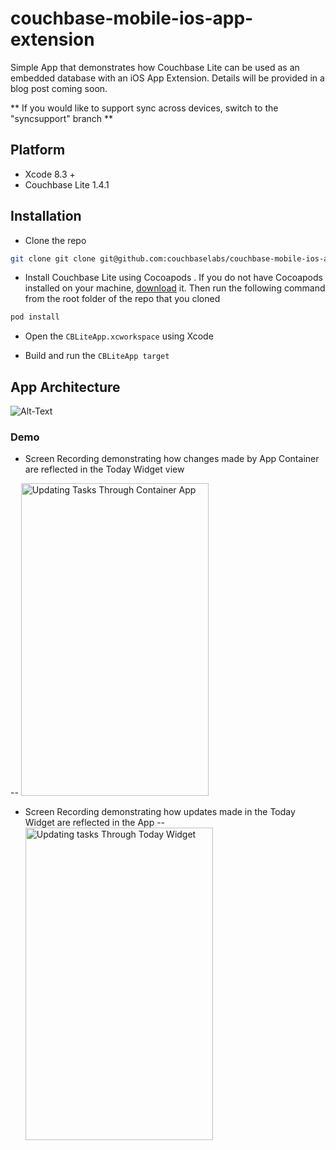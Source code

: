 # couchbase-mobile-ios-app-extension
Simple App that demonstrates how Couchbase Lite can be used as an embedded database with an iOS App Extension. Details will be provided in a blog post coming soon.

** If you would like to support sync across devices, switch to the "syncsupport" branch **

## Platform
- Xcode 8.3 +
- Couchbase Lite 1.4.1

## Installation
- Clone the repo
```bash
git clone git clone git@github.com:couchbaselabs/couchbase-mobile-ios-app-extension.git
```

- Install Couchbase Lite using Cocoapods . If you do not have Cocoapods installed on your machine, [download](https://guides.cocoapods.org/using/getting-started.html) it. Then run the following command from the root folder of the repo that you cloned
```bash
pod install
```

- Open the `CBLiteApp.xcworkspace` using Xcode

- Build and run the `CBLiteApp target`



## App Architecture
![Alt-Text](http://blog.couchbase.com/wp-content/uploads/2017/05/app-arch.png)


### Demo
- Screen Recording demonstrating how changes made by App Container are reflected in the Today Widget view

-- <img src="http://blog.couchbase.com/wp-content/uploads/2017/05/editdeletetask-1.gif" alt="Updating Tasks Through Container App" width=300px height=500>

- Screen Recording demonstrating how updates made in the Today Widget are reflected in the App
-- <img src="http://blog.couchbase.com/wp-content/uploads/2017/05/forcetouch.gif" alt="Updating tasks Through Today Widget" width=300px height=500>

